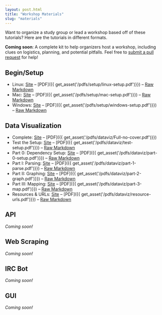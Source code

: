 ```yaml
---
layout: post.html
title: "Workshop Materials"
slug: "materials"
---
```


Want to organize a study group or lead a workshop based off of these tutorials?  Here are the tutorials in different formats.

**Coming soon**: A complete kit to help organizers host a workshop, including clues on logistics, planning, and potential pitfalls.  Feel free to [submit a pull request](https://github.com/econchick/new-coder/issues/57) for help!

## Begin/Setup

* Linux: [Site](http://newcoder.io/begin/setup-your-machine/) – [PDF]({{ get_asset('/pdfs/setup/linux-setup.pdf')}}) – [Raw Markdown](https://github.com/econchick/new-coder/blob/master/website/_posts/Begin/2013-09-29-Setup-your-machine.md)
* Mac: [Site](http://newcoder.io/begin/setup-your-machine/) – [PDF]({{ get_asset('/pdfs/setup/mac-setup.pdf')}}) – [Raw Markdown](https://github.com/econchick/new-coder/blob/master/website/_posts/Begin/2013-09-29-Setup-your-machine.md)
* Windows: [Site](http://newcoder.io/begin/setup-your-machine/) – [PDF]({{ get_asset('/pdfs/setup/windows-setup.pdf')}}) – [Raw Markdown](https://github.com/econchick/new-coder/blob/master/website/_posts/Begin/2013-09-29-Setup-your-machine.md)

## Data Visualization
* Complete: [Site](http://newcoder.io/dataviz/) – [PDF]({{ get_asset('/pdfs/dataviz/Full-no-cover.pdf')}})
* Test the Setup: [Site](http://newcoder.io/begin/setup-your-machine/) – [PDF]({{ get_asset('/pdfs/dataviz/test-setup.pdf')}}) – [Raw Markdown](https://github.com/econchick/new-coder/blob/master/website/_posts/Begin/2013-09-29-Setup-your-machine.md)
* Part 0: Dependency Setup: [Site](http://newcoder.io/dataviz/part-0/) – [PDF]({{ get_asset('/pdfs/dataviz/part-0-setup.pdf')}}) – [Raw Markdown](https://github.com/econchick/new-coder/blob/master/website/_posts/DataViz/2013-01-05-Part-0-Setup-for-DataViz.md)
* Part I: Parsing: [Site](http://newcoder.io/dataviz/part-1/) – [PDF]({{ get_asset('/pdfs/dataviz/part-1-parse.pdf')}}) – [Raw Markdown](https://github.com/econchick/new-coder/blob/master/website/_posts/DataViz/2013-01-04-Part-1-Parse.md)
* Part II: Graphing: [Site](http://newcoder.io/dataviz/part-2/) – [PDF]({{ get_asset('/pdfs/dataviz/part-2-graph.pdf')}}) – [Raw Markdown](https://github.com/econchick/new-coder/blob/master/website/_posts/DataViz/2013-01-03-Part-2-Graph.md)
* Part III: Mapping: [Site](http://newcoder.io/dataviz/part-3/) – [PDF]({{ get_asset('/pdfs/dataviz/part-3-map.pdf')}}) – [Raw Markdown](https://github.com/econchick/new-coder/blob/master/website/_posts/DataViz/2013-01-02-Part-3-Map.md)
* Resources & URLs: [Site](http://newcoder.io/dataviz/extended/) – [PDF]({{ get_asset('/pdfs/dataviz/resource-urls.pdf')}}) – [Raw Markdown](https://github.com/econchick/new-coder/blob/master/website/_posts/DataViz/2013-01-01-Extended-DataViz.md)

## API
_Coming soon!_

## Web Scraping
_Coming soon!_

## IRC Bot
_Coming soon!_

## GUI

_Coming soon!_
